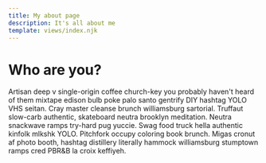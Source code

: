```yaml
---
title: My about page
description: It's all about me
template: views/index.njk
---
```


# Who are you?

Artisan deep v single-origin coffee church-key you probably haven't heard of them mixtape edison bulb poke palo santo gentrify DIY hashtag YOLO VHS seitan. Cray master cleanse brunch williamsburg sartorial. Truffaut slow-carb authentic, skateboard neutra brooklyn meditation. Neutra snackwave ramps try-hard pug yuccie. Swag food truck hella authentic kinfolk mlkshk YOLO. Pitchfork occupy coloring book brunch. Migas cronut af photo booth, hashtag distillery literally hammock williamsburg stumptown ramps cred PBR&B la croix keffiyeh.